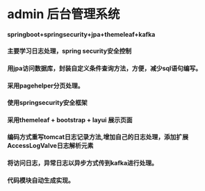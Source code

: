 # admin 后台管理系统
#### springboot+springsecurity+jpa+themeleaf+kafka
#### 主要学习日志处理，spring security安全控制


#### 用jpa访问数据库，封装自定义条件查询方法，方便，减少sql语句编写。
#### 采用pagehelper分页处理。
#### 使用springsecurity安全框架
#### 采用themeleaf + bootstrap + layui 展示页面
#### 编码方式重写tomcat日志记录方法,增加自己的日志处理，添加扩展AccessLogValve日志解析元素
#### 将访问日志，异常日志以异步方式传到kafka进行处理。
#### 代码模块自动生成实现。

